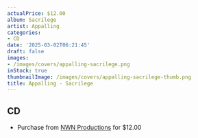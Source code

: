 ```yaml
---
actualPrice: $12.00
album: Sacrilege
artist: Appalling
categories:
- CD
date: '2025-03-02T06:21:45'
draft: false
images:
- /images/covers/appalling-sacrilege.png
inStock: true
thumbnailImage: /images/covers/appalling-sacrilege-thumb.png
title: Appalling - Sacrilege
---
```


## CD
* Purchase from [NWN Productions](http://shop.nwnprod.com/index.php?route=product/product&path=93&product_id=50440&sort=pd.name&order=ASC) for $12.00

